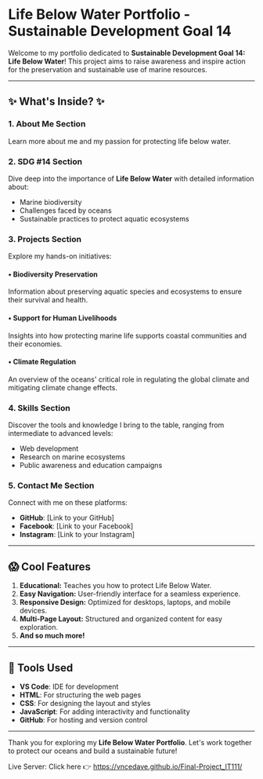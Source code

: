 # Life Below Water Portfolio - Sustainable Development Goal 14

Welcome to my portfolio dedicated to **Sustainable Development Goal 14: Life Below Water**! This project aims to raise awareness and inspire action for the preservation and sustainable use of marine resources.

---

## ✨ What's Inside? ✨

### 1. About Me Section
Learn more about me and my passion for protecting life below water.

### 2. SDG #14 Section
Dive deep into the importance of **Life Below Water** with detailed information about:
- Marine biodiversity
- Challenges faced by oceans
- Sustainable practices to protect aquatic ecosystems

### 3. Projects Section
Explore my hands-on initiatives:

#### • Biodiversity Preservation
Information about preserving aquatic species and ecosystems to ensure their survival and health.

#### • Support for Human Livelihoods
Insights into how protecting marine life supports coastal communities and their economies.

#### • Climate Regulation
An overview of the oceans' critical role in regulating the global climate and mitigating climate change effects.

### 4. Skills Section
Discover the tools and knowledge I bring to the table, ranging from intermediate to advanced levels:
- Web development
- Research on marine ecosystems
- Public awareness and education campaigns

### 5. Contact Me Section
Connect with me on these platforms:
- **GitHub**: [Link to your GitHub]
- **Facebook**: [Link to your Facebook]
- **Instagram**: [Link to your Instagram]

---

## 😱 Cool Features
1. **Educational:** Teaches you how to protect Life Below Water.
2. **Easy Navigation:** User-friendly interface for a seamless experience.
3. **Responsive Design:** Optimized for desktops, laptops, and mobile devices.
4. **Multi-Page Layout:** Structured and organized content for easy exploration.
5. **And so much more!**

---

## 🔧 Tools Used
- **VS Code**: IDE for development
- **HTML**: For structuring the web pages
- **CSS**: For designing the layout and styles
- **JavaScript**: For adding interactivity and functionality
- **GitHub**: For hosting and version control

---

Thank you for exploring my **Life Below Water Portfolio**. Let's work together to protect our oceans and build a sustainable future!

Live Server:
Click here 👉 https://vncedave.github.io/Final-Project_IT111/

